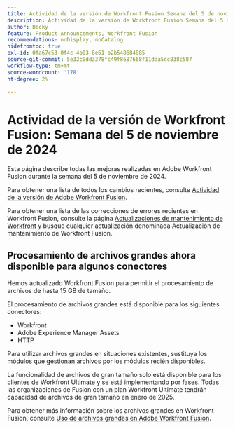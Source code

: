 ```yaml
---
title: Actividad de la versión de Workfront Fusion Semana del 5 de noviembre de 2024
description: Actividad de la versión de Workfront Fusion Semana del 5 de noviembre de 2024
author: Becky
feature: Product Announcements, Workfront Fusion
recommendations: noDisplay, noCatalog
hidefromtoc: true
exl-id: 0fa67c53-0f4c-4b03-8e61-b2b548684885
source-git-commit: 5e32c0dd3378fc49f8687668f11daa5dc838c587
workflow-type: tm+mt
source-wordcount: '178'
ht-degree: 2%

---
```


# Actividad de la versión de Workfront Fusion: Semana del 5 de noviembre de 2024

Esta página describe todas las mejoras realizadas en Adobe Workfront Fusion durante la semana del 5 de noviembre de 2024.

Para obtener una lista de todos los cambios recientes, consulte [Actividad de la versión de Adobe Workfront Fusion](../../../product-announcements/product-releases/fusion-release-activity/fusion-release-activity.md).

Para obtener una lista de las correcciones de errores recientes en Workfront Fusion, consulte la página [Actualizaciones de mantenimiento de Workfront](https://experienceleague.adobe.com/docs/workfront-known-issues/releases/current-updates.html) y busque cualquier actualización denominada Actualización de mantenimiento de Workfront Fusion.

## Procesamiento de archivos grandes ahora disponible para algunos conectores

Hemos actualizado Workfront Fusion para permitir el procesamiento de archivos de hasta 15 GB de tamaño.

El procesamiento de archivos grandes está disponible para los siguientes conectores:

* Workfront
* Adobe Experience Manager Assets
* HTTP

Para utilizar archivos grandes en situaciones existentes, sustituya los módulos que gestionan archivos por los módulos recién disponibles.

La funcionalidad de archivos de gran tamaño solo está disponible para los clientes de Workfront Ultimate y se está implementando por fases. Todas las organizaciones de Fusion con un plan Workfront Ultimate tendrán capacidad de archivos de gran tamaño en enero de 2025.

Para obtener más información sobre los archivos grandes en Workfront Fusion, consulte [Uso de archivos grandes en Adobe Workfront Fusion](/help/quicksilver/workfront-fusion/get-started/fusion-large-files.md).
